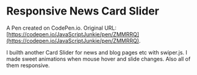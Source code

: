 # Responsive News Card Slider

A Pen created on CodePen.io. Original URL: [https://codepen.io/JavaScriptJunkie/pen/ZMMRRQ](https://codepen.io/JavaScriptJunkie/pen/ZMMRRQ).

I builth another Card Slider for news and blog pages etc with swiper.js. I made sweet animations when mouse hover and slide changes. Also all of them responsive.
